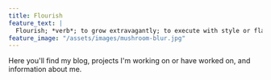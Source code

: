 ```yaml
---
title: Flourish
feature_text: |
  Flourish; *verb*; to grow extravagantly; to execute with style or flair
feature_image: "/assets/images/mushroom-blur.jpg"
---
```


Here you'll find my blog, projects I'm working on or have worked on, and information about me.
